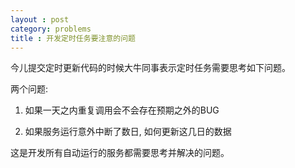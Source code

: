 ```yaml
---
layout : post
category: problems
title : 开发定时任务要注意的问题
---
```

今儿提交定时更新代码的时候大牛同事表示定时任务需要思考如下问题。

两个问题:

1. 如果一天之内重复调用会不会存在预期之外的BUG

2. 如果服务运行意外中断了数日, 如何更新这几日的数据

这是开发所有自动运行的服务都需要思考并解决的问题。
